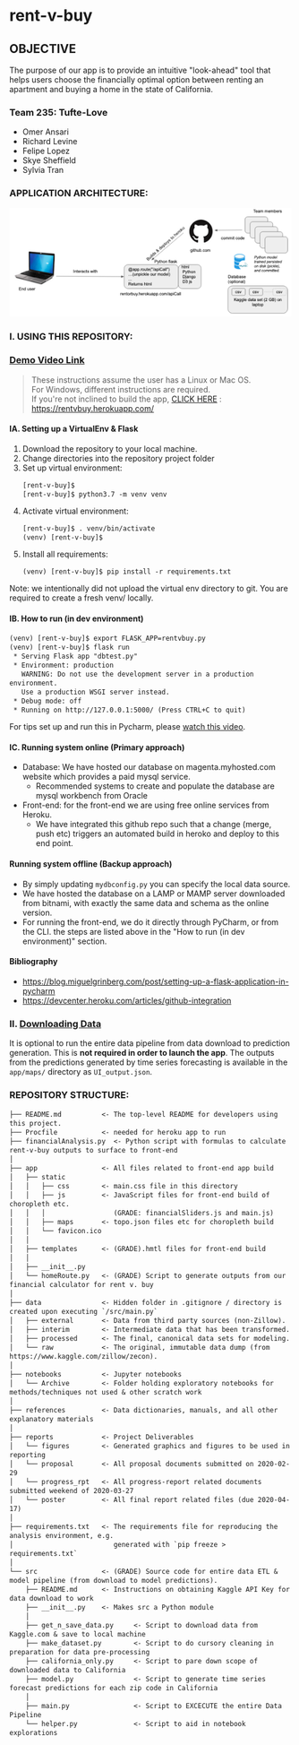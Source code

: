 # rent-v-buy

## OBJECTIVE
The purpose of our app is to provide an intuitive "look-ahead" tool that helps users choose the financially optimal option between renting an apartment and buying a home in the state of California. 

### Team 235: Tufte-Love
* Omer Ansari
* Richard Levine
* Felipe Lopez
* Skye Sheffield
* Sylvia Tran

### APPLICATION ARCHITECTURE: 
![](https://github.com/rage-against-the-machine-learning/rent-v-buy/blob/master/reports/figures/app_arch.png)

### I. USING THIS REPOSITORY:
### [Demo Video Link](https://youtu.be/Lw3U7w5Ds6E)
> These instructions assume the user has a Linux or Mac OS. <br>
> For Windows, different instructions are required. <br>
> If you're not inclined to build the app, [CLICK HERE](https://rentvbuy.herokuapp.com/) : https://rentvbuy.herokuapp.com/

#### IA. Setting up a VirtualEnv & Flask
1. Download the repository to your local machine.
2. Change directories into the repository project folder
3. Set up virtual environment:
    ```
    [rent-v-buy]$
    [rent-v-buy]$ python3.7 -m venv venv
    ```
4. Activate virtual environment:
    ```
    [rent-v-buy]$ . venv/bin/activate
    (venv) [rent-v-buy]$
    ```
5. Install all requirements:
    ```
    (venv) [rent-v-buy]$ pip install -r requirements.txt
    ```
Note: we intentionally did not upload the virtual env directory to git. You are required to create a fresh venv/ locally.

#### IB. How to run (in dev environment)
```
(venv) [rent-v-buy]$ export FLASK_APP=rentvbuy.py
(venv) [rent-v-buy]$ flask run
 * Serving Flask app "dbtest.py"
 * Environment: production
   WARNING: Do not use the development server in a production environment.
   Use a production WSGI server instead.
 * Debug mode: off
 * Running on http://127.0.0.1:5000/ (Press CTRL+C to quit)
```
For tips set up and run this in Pycharm, please [watch this video](https://www.youtube.com/watch?v=bZUokrYanFM&feature=youtu.be).

#### IC. Running system online (Primary approach)
- Database: We have hosted our database on magenta.myhosted.com website which provides a paid mysql service.
    - Recommended systems to create and populate the database are mysql workbench from Oracle
- Front-end: for the front-end we are using free online services from Heroku.
    - We have integrated this github repo such that a change (merge, push etc) triggers an automated build in heroko and deploy to this end point.

#### Running system offline (Backup approach)
- By simply updating `mydbconfig.py` you can specify the local data source.
- We have hosted the database on a LAMP or MAMP server downloaded from bitnami, with exactly the same data and schema as the online version.
- For running the front-end, we do it directly through PyCharm, or from the CLI. the steps are listed above in the "How to run (in dev environment)" section.

#### Bibliography
- https://blog.miguelgrinberg.com/post/setting-up-a-flask-application-in-pycharm
- https://devcenter.heroku.com/articles/github-integration


### II. [Downloading Data](https://github.com/rage-against-the-machine-learning/rent-v-buy/tree/master/src/README.md)<br>
It is optional to run the entire data pipeline from data download to prediction generation. This is **not required in order to launch the app**. The outputs from the predictions generated by time series forecasting is available in the `app/maps/` directory as `UI_output.json`.

### REPOSITORY STRUCTURE:

```
├── README.md          <- The top-level README for developers using this project.
├── Procfile           <- needed for heroku app to run
├── financialAnalysis.py  <- Python script with formulas to calculate rent-v-buy outputs to surface to front-end
│
├── app                <- All files related to front-end app build
│   ├── static         
│   │   ├── css        <- main.css file in this directory
│   │   ├── js         <- JavaScript files for front-end build of choropleth etc.
│   │   │                 (GRADE: financialSliders.js and main.js)
│   │   ├── maps       <- topo.json files etc for choropleth build  
│   │   └── favicon.ico   
│   │
│   ├── templates      <- (GRADE).hmtl files for front-end build 
│   │
│   ├── __init__.py    
│   └── homeRoute.py   <- (GRADE) Script to generate outputs from our financial calculator for rent v. buy
│
├── data               <- Hidden folder in .gitignore / directory is created upon executing `/src/main.py`
│   ├── external       <- Data from third party sources (non-Zillow).
│   ├── interim        <- Intermediate data that has been transformed.
│   ├── processed      <- The final, canonical data sets for modeling.
│   └── raw            <- The original, immutable data dump (from https://www.kaggle.com/zillow/zecon).
│
├── notebooks          <- Jupyter notebooks
│   └── Archive        <- Folder holding exploratory notebooks for methods/techniques not used & other scratch work
│
├── references         <- Data dictionaries, manuals, and all other explanatory materials
│
├── reports            <- Project Deliverables
│   └── figures        <- Generated graphics and figures to be used in reporting
│   └── proposal       <- All proposal documents submitted on 2020-02-29
│   └── progress_rpt   <- All progress-report related documents submitted weekend of 2020-03-27
│   └── poster         <- All final report related files (due 2020-04-17)
│
├── requirements.txt   <- The requirements file for reproducing the analysis environment, e.g.
│                         generated with `pip freeze > requirements.txt`
│
└── src                <- (GRADE) Source code for entire data ETL & model pipeline (from download to model predictions).
    ├── README.md      <- Instructions on obtaining Kaggle API Key for data download to work
    ├── __init__.py    <- Makes src a Python module
    │
    ├── get_n_save_data.py     <- Script to download data from Kaggle.com & save to local machine
    ├── make_dataset.py        <- Script to do cursory cleaning in preparation for data pre-processing
    ├── california_only.py     <- Script to pare down scope of downloaded data to California
    ├── model.py               <- Script to generate time series forecast predictions for each zip code in California
    │
    ├── main.py                <- Script to EXCECUTE the entire Data Pipeline 
    └── helper.py              <- Script to aid in notebook explorations

```
